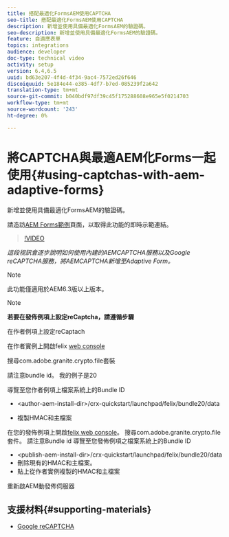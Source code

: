 ```yaml
---
title: 搭配最適化FormsAEM使用CAPTCHA
seo-title: 搭配最適化FormsAEM使用CAPTCHA
description: 新增並使用具備最適化FormsAEM的驗證碼。
seo-description: 新增並使用具備最適化FormsAEM的驗證碼。
feature: 自適應表單
topics: integrations
audience: developer
doc-type: technical video
activity: setup
version: 6.4,6.5
uuid: bd63e207-4f4d-4f34-9ac4-7572ed26f646
discoiquuid: 5e184e44-e385-4df7-b7ed-085239f2a642
translation-type: tm+mt
source-git-commit: b040bdf97df39c45f175288608e965e5f0214703
workflow-type: tm+mt
source-wordcount: '243'
ht-degree: 0%

---
```



# 將CAPTCHA與最適AEM化Forms一起使用{#using-captchas-with-aem-adaptive-forms}

新增並使用具備最適化FormsAEM的驗證碼。

請造訪[AEM Forms範例](https://forms.enablementadobe.com/content/samples/samples.html?query=0)頁面，以取得此功能的即時示範連結。

>[!VIDEO](https://video.tv.adobe.com/v/18336/?quality=9&learn=on)

*這段視訊會逐步說明如何使用內建的AEMCAPTCHA服務以及Google reCAPTCHA服務，將AEMCAPTCHA新增至Adaptive Form。*

>[!NOTE]
>
>此功能僅適用於AEM6.3版以上版本。

>[!NOTE]
>
>**若要在發佈例項上設定reCaptcha，請遵循步驟**
>
>在作者例項上設定reCaptach
>
>在作者實例上開啟felix [web console](http://localhost:4502/system/console/bundles)
>
>搜尋com.adobe.granite.crypto.file套裝
>
>請注意bundle id。 我的例子是20
>
>導覽至您作者例項上檔案系統上的Bundle ID
>
>* &lt;author-aem-install-dir>/crx-quickstart/launchpad/felix/bundle20/data
* 複製HMAC和主檔案

在您的發佈例項上開啟[felix web console](http://localhost:4502/system/console/bundles)。 搜尋com.adobe.granite.crypto.file套件。 請注意Bundle id
導覽至您發佈例項之檔案系統上的Bundle ID
* &lt;publish-aem-install-dir>/crx-quickstart/launchpad/felix/bundle20/data
* 刪除現有的HMAC和主檔案。
* 貼上從作者實例複製的HMAC和主檔案

重新啟AEM動發佈伺服器

## 支援材料{#supporting-materials}

* [Google reCAPTCHA](https://www.google.com/recaptcha)

